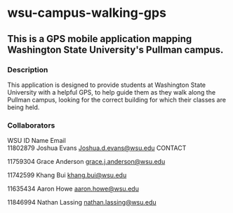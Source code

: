 # wsu-campus-walking-gps
## This is a GPS mobile application mapping Washington State University's Pullman campus.
### Description
This application is designed to provide students at Washington State University with a helpful GPS, to help guide them as they walk along the Pullman campus, looking for the correct building for which their classes are being held.
### Collaborators
  WSU ID 	  Name	          Email	                  
  11802879	Joshua Evans	  Joshua.d.evans@wsu.edu	CONTACT
  
  11759304	Grace Anderson	grace.j.anderson@wsu.edu	
  
11742599	Khang Bui	      khang.bui@wsu.edu	

11635434	Aaron Howe    	aaron.howe@wsu.edu	
				
11846994	Nathan Lassing	nathan.lassing@wsu.edu

